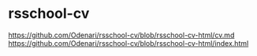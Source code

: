 # rsschool-cv
https://github.com/Odenari/rsschool-cv/blob/rsschool-cv-html/cv.md
https://github.com/Odenari/rsschool-cv/blob/rsschool-cv-html/index.html